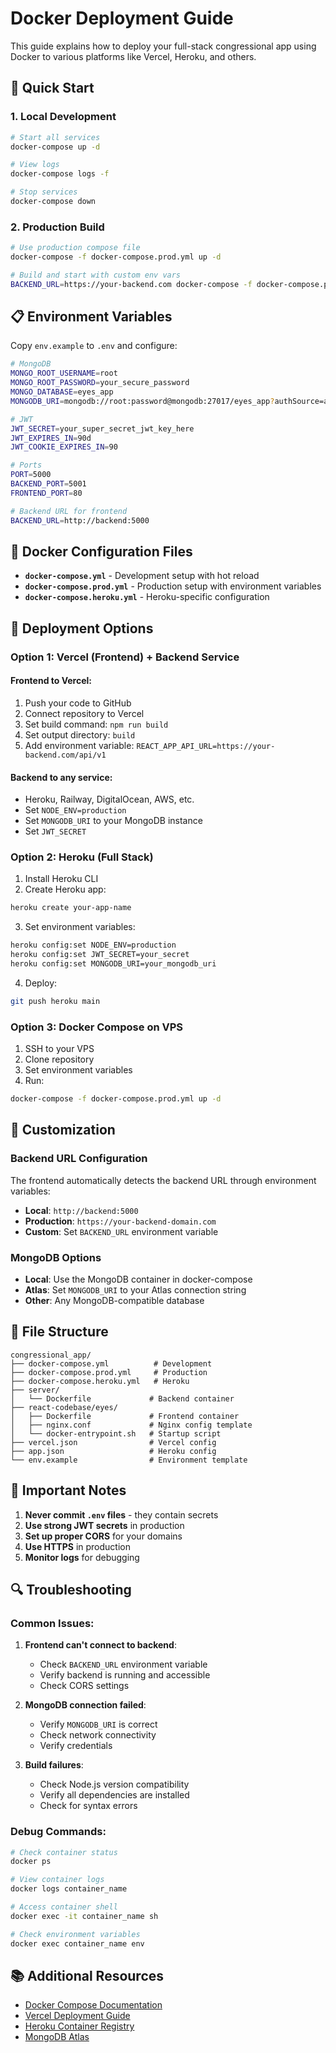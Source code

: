 # Docker Deployment Guide

This guide explains how to deploy your full-stack congressional app using Docker to various platforms like Vercel, Heroku, and others.

## 🚀 Quick Start

### 1. Local Development
```bash
# Start all services
docker-compose up -d

# View logs
docker-compose logs -f

# Stop services
docker-compose down
```

### 2. Production Build
```bash
# Use production compose file
docker-compose -f docker-compose.prod.yml up -d

# Build and start with custom env vars
BACKEND_URL=https://your-backend.com docker-compose -f docker-compose.prod.yml up -d
```

## 📋 Environment Variables

Copy `env.example` to `.env` and configure:

```bash
# MongoDB
MONGO_ROOT_USERNAME=root
MONGO_ROOT_PASSWORD=your_secure_password
MONGO_DATABASE=eyes_app
MONGODB_URI=mongodb://root:password@mongodb:27017/eyes_app?authSource=admin

# JWT
JWT_SECRET=your_super_secret_jwt_key_here
JWT_EXPIRES_IN=90d
JWT_COOKIE_EXPIRES_IN=90

# Ports
PORT=5000
BACKEND_PORT=5001
FRONTEND_PORT=80

# Backend URL for frontend
BACKEND_URL=http://backend:5000
```

## 🐳 Docker Configuration Files

- **`docker-compose.yml`** - Development setup with hot reload
- **`docker-compose.prod.yml`** - Production setup with environment variables
- **`docker-compose.heroku.yml`** - Heroku-specific configuration

## 🚀 Deployment Options

### Option 1: Vercel (Frontend) + Backend Service

#### Frontend to Vercel:
1. Push your code to GitHub
2. Connect repository to Vercel
3. Set build command: `npm run build`
4. Set output directory: `build`
5. Add environment variable: `REACT_APP_API_URL=https://your-backend.com/api/v1`

#### Backend to any service:
- Heroku, Railway, DigitalOcean, AWS, etc.
- Set `NODE_ENV=production`
- Set `MONGODB_URI` to your MongoDB instance
- Set `JWT_SECRET`

### Option 2: Heroku (Full Stack)

1. Install Heroku CLI
2. Create Heroku app:
```bash
heroku create your-app-name
```

3. Set environment variables:
```bash
heroku config:set NODE_ENV=production
heroku config:set JWT_SECRET=your_secret
heroku config:set MONGODB_URI=your_mongodb_uri
```

4. Deploy:
```bash
git push heroku main
```

### Option 3: Docker Compose on VPS

1. SSH to your VPS
2. Clone repository
3. Set environment variables
4. Run:
```bash
docker-compose -f docker-compose.prod.yml up -d
```

## 🔧 Customization

### Backend URL Configuration

The frontend automatically detects the backend URL through environment variables:

- **Local**: `http://backend:5000`
- **Production**: `https://your-backend-domain.com`
- **Custom**: Set `BACKEND_URL` environment variable

### MongoDB Options

- **Local**: Use the MongoDB container in docker-compose
- **Atlas**: Set `MONGODB_URI` to your Atlas connection string
- **Other**: Any MongoDB-compatible database

## 📁 File Structure

```
congressional_app/
├── docker-compose.yml          # Development
├── docker-compose.prod.yml     # Production
├── docker-compose.heroku.yml   # Heroku
├── server/
│   └── Dockerfile             # Backend container
├── react-codebase/eyes/
│   ├── Dockerfile             # Frontend container
│   ├── nginx.conf             # Nginx config template
│   └── docker-entrypoint.sh   # Startup script
├── vercel.json                # Vercel config
├── app.json                   # Heroku config
└── env.example                # Environment template
```

## 🚨 Important Notes

1. **Never commit `.env` files** - they contain secrets
2. **Use strong JWT secrets** in production
3. **Set up proper CORS** for your domains
4. **Use HTTPS** in production
5. **Monitor logs** for debugging

## 🔍 Troubleshooting

### Common Issues:

1. **Frontend can't connect to backend**:
   - Check `BACKEND_URL` environment variable
   - Verify backend is running and accessible
   - Check CORS settings

2. **MongoDB connection failed**:
   - Verify `MONGODB_URI` is correct
   - Check network connectivity
   - Verify credentials

3. **Build failures**:
   - Check Node.js version compatibility
   - Verify all dependencies are installed
   - Check for syntax errors

### Debug Commands:

```bash
# Check container status
docker ps

# View container logs
docker logs container_name

# Access container shell
docker exec -it container_name sh

# Check environment variables
docker exec container_name env
```

## 📚 Additional Resources

- [Docker Compose Documentation](https://docs.docker.com/compose/)
- [Vercel Deployment Guide](https://vercel.com/docs)
- [Heroku Container Registry](https://devcenter.heroku.com/articles/container-registry-and-runtime)
- [MongoDB Atlas](https://docs.atlas.mongodb.com/) 